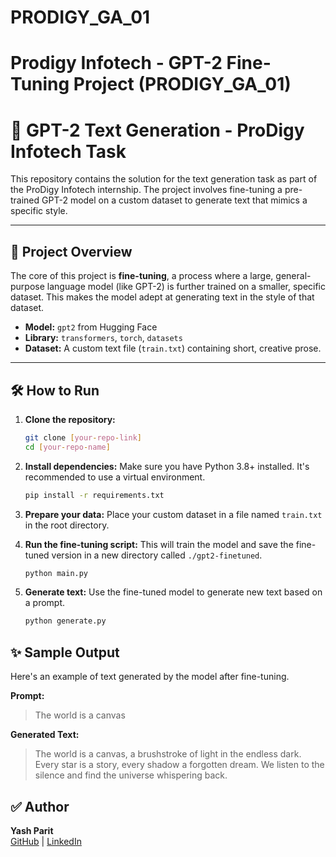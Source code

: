 # PRODIGY_GA_01
# Prodigy Infotech - GPT-2 Fine-Tuning Project (PRODIGY_GA_01)

# 📝 GPT-2 Text Generation - ProDigy Infotech Task

This repository contains the solution for the text generation task as part of the ProDigy Infotech internship. The project involves fine-tuning a pre-trained GPT-2 model on a custom dataset to generate text that mimics a specific style.

---

## 🚀 Project Overview

The core of this project is **fine-tuning**, a process where a large, general-purpose language model (like GPT-2) is further trained on a smaller, specific dataset. This makes the model adept at generating text in the style of that dataset.

-   **Model:** `gpt2` from Hugging Face
-   **Library:** `transformers`, `torch`, `datasets`
-   **Dataset:** A custom text file (`train.txt`) containing short, creative prose.

---

## 🛠️ How to Run

1.  **Clone the repository:**
    ```bash
    git clone [your-repo-link]
    cd [your-repo-name]
    ```

2.  **Install dependencies:**
    Make sure you have Python 3.8+ installed. It's recommended to use a virtual environment.
    ```bash
    pip install -r requirements.txt
    ```

3.  **Prepare your data:**
    Place your custom dataset in a file named `train.txt` in the root directory.

4.  **Run the fine-tuning script:**
    This will train the model and save the fine-tuned version in a new directory called `./gpt2-finetuned`.
    ```bash
    python main.py
    ```

5.  **Generate text:**
    Use the fine-tuned model to generate new text based on a prompt.
    ```bash
    python generate.py
    ```


## ✨ Sample Output

Here's an example of text generated by the model after fine-tuning.

**Prompt:**
> The world is a canvas

**Generated Text:**
> The world is a canvas, a brushstroke of light in the endless dark. Every star is a story, every shadow a forgotten dream. We listen to the silence and find the universe whispering back.

## ✅ Author
**Yash Parit**  
[GitHub](https://github.com/01yashparit) | [LinkedIn](https://linkedin.com/in/yash-parit01)
